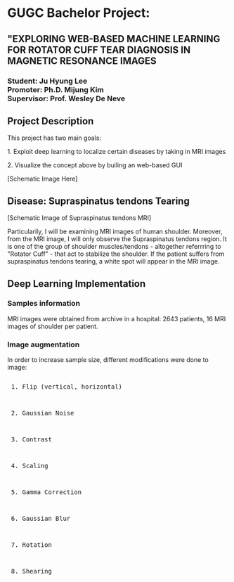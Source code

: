 # GUGC Bachelor Project:
<h2> "EXPLORING WEB-BASED MACHINE LEARNING FOR ROTATOR CUFF TEAR DIAGNOSIS IN MAGNETIC RESONANCE IMAGES </h2>
<h3> 
  <b> Student: </b> Ju Hyung Lee <br/>
  <b> Promoter: </b> Ph.D. Mijung Kim <br/>
  <b> Supervisor: </b> Prof. Wesley De Neve <br/>
</h3>

<h2> Project Description </h2>
<p>
  This project has two main goals:
</p>
<p> 1. Exploit deep learning to localize certain diseases by taking in MRI images </p>
<p> 2. Visualize the concept above by builing an web-based GUI </p>

<p> [Schematic Image Here] </p>

<h2> Disease: Supraspinatus tendons Tearing </h2>

<p> [Schematic Image of Supraspinatus tendons MRI] </p>
<p> 
  Particularily, I will be examining MRI images of human shoulder. Moreover, from the MRI image, I will only 
  observe the Supraspinatus tendons region. It is one of the group of shoulder muscles/tendons - altogether
  referrring to "Rotator Cuff" - that act to stabilize the shoulder. If the patient suffers from supraspinatus 
  tendons tearing, a white spot will appear in the MRI image.
</p>

<h2> Deep Learning Implementation </h2>

<h3> Samples information </h3>
<p> MRI images were obtained from archive in a hospital: 2643 patients, 16 MRI images of shoulder per patient. </p>

<h3> Image augmentation </h3>
<p> In order to increase sample size, different modifications were done to image: </p>
<pre>
<p> 1. Flip (vertical, horizontal) </p>
<p> 2. Gaussian Noise </p>
<p> 3. Contrast </p> 
<p> 4. Scaling </p> 
<p> 5. Gamma Correction </p>
<p> 6. Gaussian Blur </p> 
<p> 7. Rotation </p>
<p> 8. Shearing </p>
</pre>

 
  



